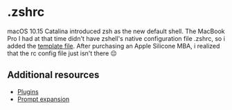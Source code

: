 # .zshrc

macOS 10.15 Catalina introduced zsh as the new default shell. The MacBook Pro I had at that time didn't have zshell's native configuration file .zshrc, so i added the [template file](https://github.com/ohmyzsh/ohmyzsh/blob/master/templates/zshrc.zsh-template).
After purchasing an Apple Silicone MBA, i realized that the rc config file just isn't there 😔

## Additional resources

- [Plugins](https://github.com/ohmyzsh/ohmyzsh/wiki/Plugins)
- [Prompt expansion](https://zsh.sourceforge.io/Doc/Release/Prompt-Expansion.html)
